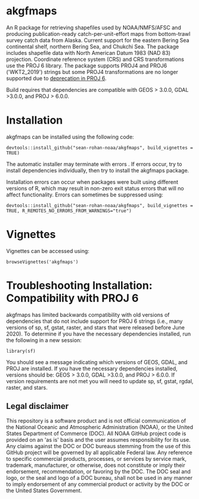 # akgfmaps
An R package for retrieving shapefiles used by NOAA/NMFS/AFSC and producing publication-ready catch-per-unit-effort maps from bottom-trawl survey catch data from Alaska. Current support for the eastern Bering Sea continental shelf, northern Bering Sea, and Chukchi Sea. The package includes shapefile data with North American Datum 1983 (NAD 83) projection. Coordinate reference system (CRS) and CRS transformations use the PROJ 6 library. The package supports PROJ4 and PROJ6 ('WKT2_2019') strings but some PROJ4 transformations are no longer supported due to [deprecation in PROJ 6](https://proj.org/development/migration.html).

Build requires that dependencies are compatible with GEOS > 3.0.0, GDAL >3.0.0, and PROJ > 6.0.0.

# Installation

akgfmaps can be installed using the following code:

```{r}
devtools::install_github("sean-rohan-noaa/akgfmaps", build_vignettes = TRUE)
```

The automatic installer may terminate with errors . If errors occur, try to install dependencies individually, then try to install the akgfmaps package. 

Installation errors can occur when packages were built using different versions of R, which may result in non-zero exit status errors that will no affect functionality. Errors can sometimes be suppressed using:

```{r}
devtools::install_github("sean-rohan-noaa/akgfmaps", build_vignettes = TRUE, R_REMOTES_NO_ERRORS_FROM_WARNINGS="true")
```

# Vignettes

Vignettes can be accessed using:

```{r}
browseVignettes('akgfmaps')
```

# Troubleshooting Installation: Compatibility with PROJ 6

akgfmaps has limited backwards compatibility with old versions of dependencies that do not include support for PROJ 6 strings (i.e., many versions of sp, sf, gstat, raster, and stars that were released before June 2020). To determine if you have the necessary dependencies installed, run the following in a new session:

```{r}
library(sf)
```

You should see a message indicating which versions of GEOS, GDAL, and PROJ are installed. If you have the necessary dependencies installed, versions should be: GEOS > 3.0.0, GDAL >3.0.0, and PROJ > 6.0.0. If version requirements are not met you will need to update sp, sf, gstat, rgdal, raster, and stars.

## Legal disclaimer

This repository is a software product and is not official communication of the National Oceanic and Atmospheric Administration (NOAA), or the United States Department of Commerce (DOC). All NOAA GitHub project code is provided on an 'as is' basis and the user assumes responsibility for its use. Any claims against the DOC or DOC bureaus stemming from the use of this GitHub project will be governed by all applicable Federal law. Any reference to specific commercial products, processes, or services by service mark, trademark, manufacturer, or otherwise, does not constitute or imply their endorsement, recommendation, or favoring by the DOC. The DOC seal and logo, or the seal and logo of a DOC bureau, shall not be used in any manner to imply endorsement of any commercial product or activity by the DOC or the United States Government.
